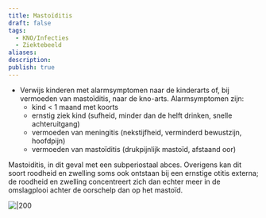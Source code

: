 ```yaml
---
title: Mastoïditis
draft: false
tags:
  - KNO/Infecties
  - Ziektebeeld
aliases: 
description: 
publish: true
---
```



-   Verwijs kinderen met alarmsymptomen naar de kinderarts of, bij vermoeden van mastoïditis, naar de kno-arts. Alarmsymptomen zijn:
    -   kind < 1 maand met koorts
    -   ernstig ziek kind (sufheid, minder dan de helft drinken, snelle achteruitgang)
    -   vermoeden van meningitis (nekstijfheid, verminderd bewustzijn, hoofdpijn)
    -   vermoeden van mastoïditis (drukpijnlijk mastoïd, afstaand oor)




Mastoiditis, in dit geval met een subperiostaal abces. Overigens kan dit soort roodheid en zwelling soms ook ontstaan bij een ernstige otitis externa; de roodheid en zwelling concentreert zich dan echter meer in de omslagplooi achter de oorschelp dan op het mastoïd.



![|200](https://i.imgur.com/NBrYQlG.png)
